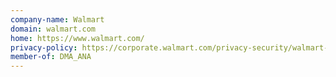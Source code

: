 ```yaml
---
company-name: Walmart
domain: walmart.com
home: https://www.walmart.com/
privacy-policy: https://corporate.walmart.com/privacy-security/walmart-privacy-policy
member-of: DMA_ANA
---
```




